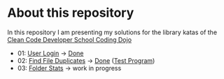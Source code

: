 # About this repository

In this repository I am presenting my solutions for the library katas of the [Clean Code Developer School Coding Dojo](https://ccd-school.de/coding-dojo/ "Coding Dojo")

+ 01: [User Login](https://ccd-school.de/en/coding-dojo/library-katas/user-login/ "User Login") -> [Done](/01_UserLogin/ "Project Folder")
+ 02: [Find File Duplicates](https://ccd-school.de/en/coding-dojo/library-katas/find-file-duplicates/ "Find File Duplicates") -> [Done](/02_FindFileDuplicates/ "Project Folder") ([Test Program](/02_FindFileDuplicatesTestProgram/ "Project Folder"))
+ 03: [Folder Stats](https://ccd-school.de/en/coding-dojo/library-katas/folder-stats/ "Folder Stats") -> work in progress